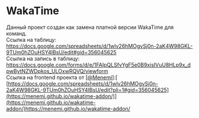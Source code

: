 # WakaTime
Данный проект создан как замена платной версии WakaTime для команд.\
Ссылка на таблицу: https://docs.google.com/spreadsheets/d/1wlv26hMOgvSj0n-2aK4W98GKL-9TUm0hZOuHSY4IBsU/edit#gid=356045625 \
Ссылка на запись в таблицу: https://docs.google.com/forms/d/e/1FAIpQLSfvYgF5e0B9xisIVuU8HLp9x_dpwBytNZWDpkos_ULOxwRQVQ/viewform \
Ссылка на frontend проекта от [[@Menemi](https://github.com/Menemi)]:[ [https://docs.google.com/spreadsheets/d/1wlv26hMOgvSj0n-2aK4W98GKL-9TUm0hZOuHSY4IBsU/edit?pli=1#gid=356045625](https://menemi.github.io/wakatime-addon/)](https://menemi.github.io/wakatime-addon/)https://menemi.github.io/wakatime-addon/
